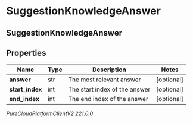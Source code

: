 # SuggestionKnowledgeAnswer

## SuggestionKnowledgeAnswer

## Properties

|Name | Type | Description | Notes|
|------------ | ------------- | ------------- | -------------|
| **answer** | str | The most relevant answer | [optional] |
| **start_index** | int | The start index of the answer | [optional] |
| **end_index** | int | The end index of the answer | [optional] |



_PureCloudPlatformClientV2 221.0.0_
